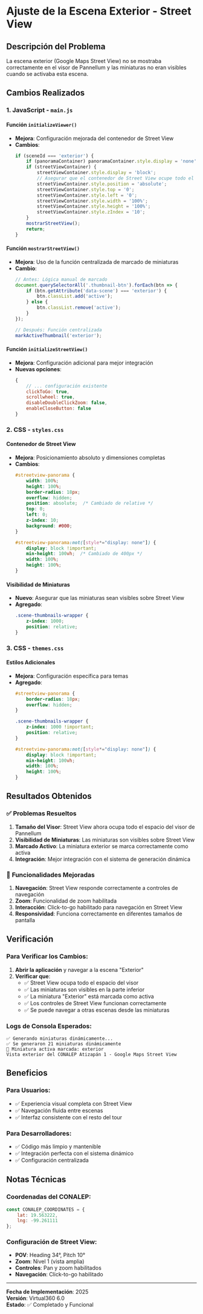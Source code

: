 # Ajuste de la Escena Exterior - Street View

## Descripción del Problema

La escena exterior (Google Maps Street View) no se mostraba correctamente en el visor de Pannellum y las miniaturas no eran visibles cuando se activaba esta escena.

## Cambios Realizados

### 1. **JavaScript - `main.js`**

#### Función `initializeViewer()`
- **Mejora**: Configuración mejorada del contenedor de Street View
- **Cambios**:
  ```javascript
  if (sceneId === 'exterior') {
      if (panoramaContainer) panoramaContainer.style.display = 'none';
      if (streetViewContainer) {
          streetViewContainer.style.display = 'block';
          // Asegurar que el contenedor de Street View ocupe todo el espacio
          streetViewContainer.style.position = 'absolute';
          streetViewContainer.style.top = '0';
          streetViewContainer.style.left = '0';
          streetViewContainer.style.width = '100%';
          streetViewContainer.style.height = '100%';
          streetViewContainer.style.zIndex = '10';
      }
      mostrarStreetView();
      return;
  }
  ```

#### Función `mostrarStreetView()`
- **Mejora**: Uso de la función centralizada de marcado de miniaturas
- **Cambio**:
  ```javascript
  // Antes: Lógica manual de marcado
  document.querySelectorAll('.thumbnail-btn').forEach(btn => {
      if (btn.getAttribute('data-scene') === 'exterior') {
          btn.classList.add('active');
      } else {
          btn.classList.remove('active');
      }
  });
  
  // Después: Función centralizada
  markActiveThumbnail('exterior');
  ```

#### Función `initializeStreetView()`
- **Mejora**: Configuración adicional para mejor integración
- **Nuevas opciones**:
  ```javascript
  {
      // ... configuración existente
      clickToGo: true,
      scrollwheel: true,
      disableDoubleClickZoom: false,
      enableCloseButton: false
  }
  ```

### 2. **CSS - `styles.css`**

#### Contenedor de Street View
- **Mejora**: Posicionamiento absoluto y dimensiones completas
- **Cambios**:
  ```css
  #streetview-panorama {
      width: 100%;
      height: 100%;
      border-radius: 18px;
      overflow: hidden;
      position: absolute;  /* Cambiado de relative */
      top: 0;
      left: 0;
      z-index: 10;
      background: #000;
  }
  
  #streetview-panorama:not([style*="display: none"]) {
      display: block !important;
      min-height: 100vh;  /* Cambiado de 400px */
      width: 100%;
      height: 100%;
  }
  ```

#### Visibilidad de Miniaturas
- **Nuevo**: Asegurar que las miniaturas sean visibles sobre Street View
- **Agregado**:
  ```css
  .scene-thumbnails-wrapper {
      z-index: 1000;
      position: relative;
  }
  ```

### 3. **CSS - `themes.css`**

#### Estilos Adicionales
- **Mejora**: Configuración específica para temas
- **Agregado**:
  ```css
  #streetview-panorama {
      border-radius: 18px;
      overflow: hidden;
  }
  
  .scene-thumbnails-wrapper {
      z-index: 1000 !important;
      position: relative;
  }
  
  #streetview-panorama:not([style*="display: none"]) {
      display: block !important;
      min-height: 100vh;
      width: 100%;
      height: 100%;
  }
  ```

## Resultados Obtenidos

### ✅ **Problemas Resueltos**

1. **Tamaño del Visor**: Street View ahora ocupa todo el espacio del visor de Pannellum
2. **Visibilidad de Miniaturas**: Las miniaturas son visibles sobre Street View
3. **Marcado Activo**: La miniatura exterior se marca correctamente como activa
4. **Integración**: Mejor integración con el sistema de generación dinámica

### 🎯 **Funcionalidades Mejoradas**

1. **Navegación**: Street View responde correctamente a controles de navegación
2. **Zoom**: Funcionalidad de zoom habilitada
3. **Interacción**: Click-to-go habilitado para navegación en Street View
4. **Responsividad**: Funciona correctamente en diferentes tamaños de pantalla

## Verificación

### **Para Verificar los Cambios:**

1. **Abrir la aplicación** y navegar a la escena "Exterior"
2. **Verificar que**:
   - ✅ Street View ocupa todo el espacio del visor
   - ✅ Las miniaturas son visibles en la parte inferior
   - ✅ La miniatura "Exterior" está marcada como activa
   - ✅ Los controles de Street View funcionan correctamente
   - ✅ Se puede navegar a otras escenas desde las miniaturas

### **Logs de Consola Esperados:**
```
✅ Generando miniaturas dinámicamente...
✅ Se generaron 21 miniaturas dinámicamente
🎯 Miniatura activa marcada: exterior
Vista exterior del CONALEP Atizapán 1 - Google Maps Street View
```

## Beneficios

### **Para Usuarios:**
- ✅ Experiencia visual completa con Street View
- ✅ Navegación fluida entre escenas
- ✅ Interfaz consistente con el resto del tour

### **Para Desarrolladores:**
- ✅ Código más limpio y mantenible
- ✅ Integración perfecta con el sistema dinámico
- ✅ Configuración centralizada

## Notas Técnicas

### **Coordenadas del CONALEP:**
```javascript
const CONALEP_COORDINATES = {
    lat: 19.563222,
    lng: -99.261111
};
```

### **Configuración de Street View:**
- **POV**: Heading 34°, Pitch 10°
- **Zoom**: Nivel 1 (vista amplia)
- **Controles**: Pan y zoom habilitados
- **Navegación**: Click-to-go habilitado

---

**Fecha de Implementación**: 2025  
**Versión**: Virtual360 6.0  
**Estado**: ✅ Completado y Funcional 